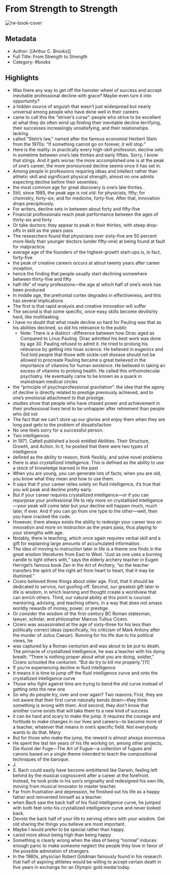 # From Strength to Strength

![rw-book-cover](https://img1.od-cdn.com/ImageType-100/1523-1/{B85CBD78-7A8B-4ECC-AC57-728469D44BB1}Img100.jpg)

## Metadata
- Author: [[Arthur C. Brooks]]
- Full Title: From Strength to Strength
- Category: #books

## Highlights
- Was there any way to get off the hamster wheel of success and accept inevitable professional decline with grace? Maybe even turn it into opportunity?
- a hidden source of anguish that wasn’t just widespread but nearly universal among people who have done well in their careers
- came to call this the “striver’s curse”: people who strive to be excellent at what they do often wind up finding their inevitable decline terrifying, their successes increasingly unsatisfying, and their relationships lacking.
- called “Stein’s law,” named after the famous economist Herbert Stein from the 1970s: “If something cannot go on forever, it will stop.”
- Here is the reality: in practically every high-skill profession, decline sets in sometime between one’s late thirties and early fifties. Sorry, I know that stings. And it gets worse: the more accomplished one is at the peak of one’s career, the more pronounced decline seems once it has set in.
- Among people in professions requiring ideas and intellect rather than athletic skill and significant physical strength, almost no one admits expecting decline before their seventies;
- the most common age for great discovery is one’s late thirties.
- Still, since 1985, the peak age is not old: for physicists, fifty; for chemistry, forty-six; and for medicine, forty-five. After that, innovation drops precipitously.
- For writers, decline sets in between about forty and fifty-five
- Financial professionals reach peak performance between the ages of thirty-six and forty
- Or take doctors: they appear to peak in their thirties, with steep drop-offs in skill as the years pass
- The researchers found that physicians over sixty-five are 50 percent more likely than younger doctors (under fifty-one) at being found at fault for malpractice.
- average age of the founders of the highest-growth start-ups is, in fact, forty-five
- the peak of creative careers occurs at about twenty years after career inception,
- hence the finding that people usually start declining somewhere between thirty-five and fifty
- half-life” of many professions—the age at which half of one’s work has been produced
- In middle age, the prefrontal cortex degrades in effectiveness, and this has several implications
- The first is that rapid analysis and creative innovation will suffer
- The second is that some specific, once-easy skills become devilishly hard, like multitasking.
- I have no doubt that what made decline so hard for Pauling was that as his abilities declined, so did his relevance to the public
    - Note: There is a distinct -difference between how Dirac aged as Compared to Linus Pauling. Dirac admitted his best work was done by age 30. Pauling refused to admit it. He tried to prolong his relevance by getting into hoax science. He believed in eugenics and Tod told people that those with sickle-cell disease should not be allowed to procreate
      Pauling became a great believed in the importance of vitamins for human existence. He believed in taking an excess of vitamins to prolong health. He called this orthomolecular psychiatry. He eventually came to be known as a quack in mainstream medical circles
- the “principle of psychoprofessional gravitation”: the idea that the agony of decline is directly related to prestige previously achieved, and to one’s emotional attachment to that prestige.
- studies show that people who have chased power and achievement in their professional lives tend to be unhappier after retirement than people who did not
- The fact that we can’t store up our glories and enjoy them when they are long past gets to the problem of dissatisfaction
- No one feels sorry for a successful person.
- Two intelligences
- In 1971, Cattell published a book entitled Abilities: Their Structure, Growth, and Action. In it, he posited that there were two types of intelligence
- defined as the ability to reason, think flexibly, and solve novel problems
- there is also crystallized intelligence. This is defined as the ability to use a stock of knowledge learned in the past
- When you are young, you can generate lots of facts; when you are old, you know what they mean and how to use them.
- It says that if your career relies solely on fluid intelligence, it’s true that you will peak and decline pretty early.
- But if your career requires crystallized intelligence—or if you can repurpose your professional life to rely more on crystallized intelligence—your peak will come later but your decline will happen much, much later, if ever. And if you can go from one type to the other—well, then you have cracked the code.
- However, there always exists the ability to redesign your career less on innovation and more on instruction as the years pass, thus playing to your strengths with age.
- Notably, there is teaching, which once again requires verbal skill and a gift for explaining large amounts of accumulated information.
- The idea of moving to instruction later in life is a theme one finds in the great wisdom literatures from East to West. “Just as one uses a burning candle to light others with,” says the elderly archery teacher in Eugen Herrigel’s famous book Zen in the Art of Archery, “so the teacher transfers the spirit of the right art from heart to heart, that it may be illumined.”
- Cicero believed three things about older age. First, that it should be dedicated to service, not goofing off. Second, our greatest gift later in life is wisdom, in which learning and thought create a worldview that can enrich others. Third, our natural ability at this point is counsel: mentoring, advising, and teaching others, in a way that does not amass worldly rewards of money, power, or prestige.
- Or consider the wisdom of the first-century BC Roman statesman, lawyer, scholar, and philosopher Marcus Tullius Cicero.
- Cicero was assassinated at the age of sixty-three for his less than politically correct ideas (specifically, his criticism of Mark Antony after the murder of Julius Caesar). Running for his life due to his political views, he
- was captured by a Roman centurion and was about to be put to death. The pinnacle of crystallized intelligence, he was a teacher with his dying breath. “There is nothing proper about what you are doing, soldier,” Cicero schooled the centurion. “But do try to kill me properly.”[11]
- If you’re experiencing decline in fluid intelligence
- It means it is time to jump off the fluid intelligence curve and onto the crystallized intelligence curve
- Those who fight against time are trying to bend the old curve instead of getting onto the new one
- So why do people try, over and over again? Two reasons: First, they are not aware that their first curve naturally bends down—they think something is wrong with them. And second, they don’t know that another curve exists that will take them to a new kind of success.
- it can be hard and scary to make the jump. It requires the courage and fortitude to make changes in our lives and careers—to become more of a teacher, whatever that means in one’s specific field. Not everybody wants to do that. Many
- But for those who make the jump, the reward is almost always enormous
- He spent the last ten years of his life working on, among other projects, Die Kunst der Fuge—The Art of Fugue—a collection of fugues and canons based on a single theme intended to teach the compositional techniques of the baroque.
- J.
- S. Bach could easily have become embittered like Darwin, feeling left behind by the musical cognoscenti after a career at the forefront. Instead, he took pride in his son’s originality and redesigned his own life, moving from musical innovator to master teacher.
- Far from frustration and depression, he finished out his life as a happy father and reinvented himself as a teacher.
- when Bach saw the back half of his fluid intelligence curve, he jumped with both feet onto his crystallized intelligence curve and never looked back.
- Devote the back half of your life to serving others with your wisdom. Get old sharing the things you believe are most important.
- Maybe I would prefer to be special rather than happy.
- cared more about being high than being happy
- Something is clearly wrong when the idea of being “normal” induces enough panic to make someone neglect the people they love in favor of the possible admiration of strangers.
- In the 1980s, physician Robert Goldman famously found in his research that half of aspiring athletes would be willing to accept certain death in five years in exchange for an Olympic gold medal today.
